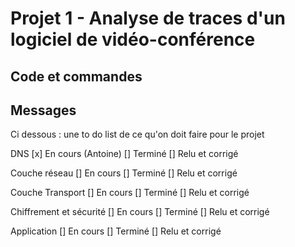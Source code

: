# Projet 1 - Analyse de traces d'un logiciel de vidéo-conférence

## Code et commandes

## Messages
Ci dessous : une to do list de ce qu'on doit faire pour le projet

DNS
[x] En cours (Antoine)
[] Terminé
[] Relu et corrigé

Couche réseau
[] En cours
[] Terminé
[] Relu et corrigé

Couche Transport
[] En cours
[] Terminé
[] Relu et corrigé

Chiffrement et sécurité
[] En cours
[] Terminé
[] Relu et corrigé

Application
[] En cours
[] Terminé
[] Relu et corrigé
